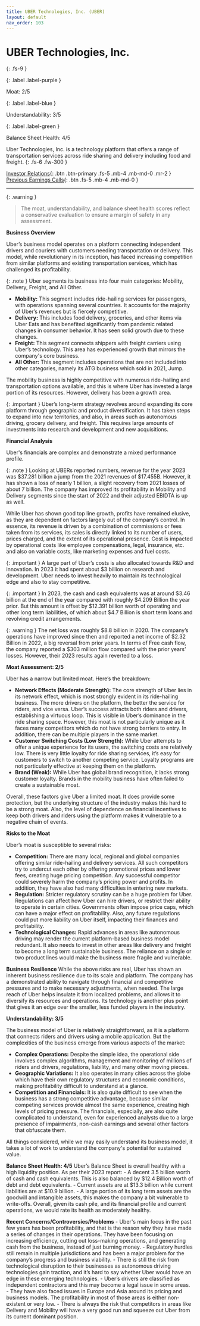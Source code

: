 ```yaml
---
title: UBER Technologies, Inc. (UBER)
layout: default
nav_order: 103
---
```


# UBER Technologies, Inc.
{: .fs-9 }

{: .label .label-purple }

Moat: 2/5

{: .label .label-blue }

Understandability: 3/5

{: .label .label-green }

Balance Sheet Health: 4/5

Uber Technologies, Inc. is a technology platform that offers a range of transportation services across ride sharing and delivery including food and freight.
{: .fs-6 .fw-300 }

[Investor Relations](https://www.google.com/search?q=UBER+investor+relations){: .btn .btn-primary .fs-5 .mb-4 .mb-md-0 .mr-2 }
[Previous Earnings Calls](https://discountingcashflows.com/company/UBER/transcripts/){: .btn .fs-5 .mb-4 .mb-md-0 }

---

{: .warning }
>The moat, understandability, and balance sheet health scores reflect a conservative evaluation to ensure a margin of safety in any assessment.



**Business Overview**

Uber’s business model operates on a platform connecting independent drivers and couriers with customers needing transportation or delivery. This model, while revolutionary in its inception, has faced increasing competition from similar platforms and existing transportation services, which has challenged its profitability.

{: .note }
Uber segments its business into four main categories: Mobility, Delivery, Freight, and All Other.
*   **Mobility:**  This segment includes ride-hailing services for passengers, with operations spanning several countries. It accounts for the majority of Uber’s revenues but is fiercely competitive.
*   **Delivery:** This includes food delivery, groceries, and other items via Uber Eats and has benefited significantly from pandemic related changes in consumer behavior. It has seen solid growth due to these changes.
*   **Freight:** This segment connects shippers with freight carriers using Uber’s technology. This area has experienced growth that mirrors the company's core business.
*   **All Other:** This segment includes operations that are not included into other categories, namely its ATG business which sold in 2021, Jump.

The mobility business is highly competitive with numerous ride-hailing and transportation options available, and this is where Uber has invested a large portion of its resources. However, delivery has been a growth area.

{: .important }
Uber’s long-term strategy revolves around expanding its core platform through geographic and product diversification. It has taken steps to expand into new territories, and also, in areas such as autonomous driving, grocery delivery, and freight. This requires large amounts of investments into research and development and new acquisitions.

**Financial Analysis**

Uber's financials are complex and demonstrate a mixed performance profile.

{: .note }
Looking at UBERs reported numbers, revenue for the year 2023 was $37.281 billion a jump from the 2021 revenues of $17.455B. However, it has shown a loss of nearly 1 billion, a slight recovery from 2021 losses of about 7 billion. The company has improved its profitability in Mobility and Delivery segments since the start of 2022 and their adjusted EBIDTA is up as well.

While Uber has shown good top line growth, profits have remained elusive, as they are dependent on factors largely out of the company’s control. In essence, its revenue is driven by a combination of commissions or fees taken from its services, its sales is directly linked to its number of users, prices charged, and the extent of its operational presence. Cost is impacted by operational costs like employee compensations, legal, insurance, etc. and also on variable costs, like marketing expenses and fuel costs.

{: .important }
A large part of Uber’s costs is also allocated towards R&D and innovation. In 2023 it had spent about $3 billion on research and development. Uber needs to invest heavily to maintain its technological edge and also to stay competitive.

{: .important }
In 2023, the cash and cash equivalents was at around $3.46 billion at the end of the year compared with roughly $4.209 Billion the year prior. But this amount is offset by $12.391 billion worth of operating and other long term liabilities, of which about $4.7 Billion is short term loans and revolving credit arrangements.

{: .warning }
The net loss was roughly $8.8 billion in 2020. The company’s operations have improved since then and reported a net income of $2.32 Billion in 2022, a big reversal from prior years.  In terms of Free cash flow, the company reported a $303 million flow compared with the prior years’ losses. However, their 2023 results again reverted to a loss.

**Moat Assessment: 2/5**

Uber has a narrow but limited moat. Here’s the breakdown:

*   **Network Effects (Moderate Strength):** The core strength of Uber lies in its network effect, which is most strongly evident in its ride-hailing business. The more drivers on the platform, the better the service for riders, and vice versa. Uber’s success attracts both riders and drivers, establishing a virtuous loop. This is visible in Uber’s dominance in the ride sharing space. However, this moat is not particularly unique as it faces many competitors which do not have strong barriers to entry. In addition, there can be multiple players in the same market.
*  **Customer Switching Costs (Low Strength):** While Uber attempts to offer a unique experience for its users, the switching costs are relatively low. There is very little loyalty for ride sharing services, it’s easy for customers to switch to another competing service. Loyalty programs are not particularly effective at keeping them on the platform. 
*   **Brand (Weak):** While Uber has global brand recognition, it lacks strong customer loyalty. Brands in the mobility business have often failed to create a sustainable moat.

Overall, these factors give Uber a limited moat. It does provide some protection, but the underlying structure of the industry makes this hard to be a strong moat. Also, the level of dependence on financial incentives to keep both drivers and riders using the platform makes it vulnerable to a negative chain of events.

**Risks to the Moat**

Uber’s moat is susceptible to several risks:

*   **Competition:** There are many local, regional and global companies offering similar ride-hailing and delivery services. All such competitors try to undercut each other by offering promotional prices and lower fees, creating huge pricing competition. Any successful competitor could severely harm the company’s pricing power and profits. In addition, they have also had many difficulties in entering new markets.
*   **Regulation:** Stricter regulatory scrutiny can be a huge problem for Uber. Regulations can affect how Uber can hire drivers, or restrict their ability to operate in certain cities. Governments often impose price caps, which can have a major effect on profitability. Also, any future regulations could put more liability on Uber itself, impacting their finances and profitability.
*   **Technological Changes:** Rapid advances in areas like autonomous driving may render the current platform-based business model redundant. It also needs to invest in other areas like delivery and freight to become a long term sustainable business. The reliance on a single or two product lines would make the business more fragile and vulnerable.

**Business Resilience**
While the above risks are real, Uber has shown an inherent business resilience due to its scale and platform. The company has a demonstrated ability to navigate through financial and competitive pressures and to make necessary adjustments, when needed.
The large reach of Uber helps insulate it from localized problems, and allows it to diversify its resources and operations.
Its technology is another plus point that gives it an edge over the smaller, less funded players in the industry.

**Understandability: 3/5**

The business model of Uber is relatively straightforward, as it is a platform that connects riders and drivers using a mobile application. But the complexities of the business emerge from various aspects of the market:

*   **Complex Operations:** Despite the simple idea, the operational side involves complex algorithms, management and monitoring of millions of riders and drivers, regulations, liability, and many other moving pieces.
*   **Geographic Variations:** It also operates in many cities across the globe which have their own regulatory structures and economic conditions, making profitability difficult to understand at a glance.
*   **Competition and Financials:** It is also quite difficult to see when the business has a strong competitive advantage, because similar competing services provide almost the same experience, creating high levels of pricing pressure. The financials, especially, are also quite complicated to understand, even for experienced analysts due to a large presence of impairments, non-cash earnings and several other factors that obfuscate them.

All things considered, while we may easily understand its business model, it takes a lot of work to understand the company's potential for sustained value.

**Balance Sheet Health: 4/5**
Uber’s Balance Sheet is overall healthy with a high liquidity position. As per their 2023 report:
    - A decent 3.5 billion worth of cash and cash equivalents. This is also balanced by $12.4 Billion worth of debt and debt equivalents.
    - Current assets are at $13.3 billion while current liabilities are at $10.9 billion.
    - A large portion of its long term assets are the goodwill and intangible assets, this makes the company a bit vulnerable to write-offs.
   Overall, given its cash pile, and its financial profile and current operations, we would rate its health as moderately healthy.

**Recent Concerns/Controversies/Problems**
     - Uber's main focus in the past few years has been profitability, and that is the reason why they have made a series of changes in their operations. They have been focusing on increasing efficiency, cutting out loss-making operations, and generating cash from the business, instead of just burning money.
     - Regulatory hurdles still remain in multiple jurisdictions and has been a major problem for the company’s progress and business viability.
     - There is still the risk from technological disruption to their businesses as autonomous driving technologies gain traction, and it’s hard to say whether Uber would have an edge in these emerging technologies.
     - Uber’s drivers are classified as independent contractors and this may become a legal issue in some areas.
     - They have also faced issues in Europe and Asia around its pricing and business models. The profitability in most of those areas is either non-existent or very low.
     - There is always the risk that competitors in areas like Delivery and Mobility will have a very good run and squeeze out Uber from its current dominant position.